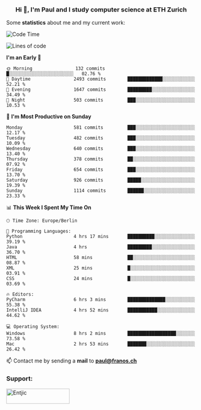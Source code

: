 <h3 align="center">Hi 👋, I'm Paul and I study computer science at ETH Zurich</h3>


Some **statistics** about me and my current work:

<!--START_SECTION:waka-->
![Code Time](http://img.shields.io/badge/Code%20Time-1%2C415%20hrs%204%20mins-blue)

![Lines of code](https://img.shields.io/badge/From%20Hello%20World%20I%27ve%20Written-2.8%20million%20lines%20of%20code-blue)

**I'm an Early 🐤** 

```text
🌞 Morning                132 commits         █░░░░░░░░░░░░░░░░░░░░░░░░   02.76 % 
🌆 Daytime                2493 commits        █████████████░░░░░░░░░░░░   52.21 % 
🌃 Evening                1647 commits        █████████░░░░░░░░░░░░░░░░   34.49 % 
🌙 Night                  503 commits         ███░░░░░░░░░░░░░░░░░░░░░░   10.53 % 
```
📅 **I'm Most Productive on Sunday** 

```text
Monday                   581 commits         ███░░░░░░░░░░░░░░░░░░░░░░   12.17 % 
Tuesday                  482 commits         ███░░░░░░░░░░░░░░░░░░░░░░   10.09 % 
Wednesday                640 commits         ███░░░░░░░░░░░░░░░░░░░░░░   13.40 % 
Thursday                 378 commits         ██░░░░░░░░░░░░░░░░░░░░░░░   07.92 % 
Friday                   654 commits         ███░░░░░░░░░░░░░░░░░░░░░░   13.70 % 
Saturday                 926 commits         █████░░░░░░░░░░░░░░░░░░░░   19.39 % 
Sunday                   1114 commits        ██████░░░░░░░░░░░░░░░░░░░   23.33 % 
```


📊 **This Week I Spent My Time On** 

```text
🕑︎ Time Zone: Europe/Berlin

💬 Programming Languages: 
Python                   4 hrs 17 mins       ██████████░░░░░░░░░░░░░░░   39.19 % 
Java                     4 hrs               █████████░░░░░░░░░░░░░░░░   36.70 % 
HTML                     58 mins             ██░░░░░░░░░░░░░░░░░░░░░░░   08.87 % 
XML                      25 mins             █░░░░░░░░░░░░░░░░░░░░░░░░   03.91 % 
CSS                      24 mins             █░░░░░░░░░░░░░░░░░░░░░░░░   03.69 % 

🔥 Editors: 
PyCharm                  6 hrs 3 mins        ██████████████░░░░░░░░░░░   55.38 % 
IntelliJ IDEA            4 hrs 52 mins       ███████████░░░░░░░░░░░░░░   44.62 % 

💻 Operating System: 
Windows                  8 hrs 2 mins        ██████████████████░░░░░░░   73.58 % 
Mac                      2 hrs 53 mins       ███████░░░░░░░░░░░░░░░░░░   26.42 % 
```


<!--END_SECTION:waka-->

📫 Contact me by sending a **mail** to **paul@franos.ch**

<h3 align="left">Support:</h3>
<p><a href="https://ko-fi.com/Entjic"> <img align="left" src="https://cdn.ko-fi.com/cdn/kofi3.png?v=3" height="40" width="168" alt="Entjic" /></a></p>
